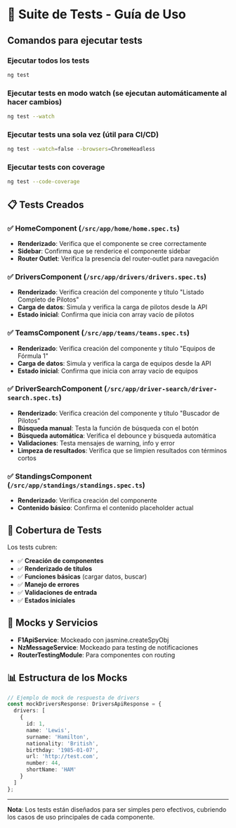 # 🧪 Suite de Tests - Guía de Uso

## Comandos para ejecutar tests

### Ejecutar todos los tests
```bash
ng test
```

### Ejecutar tests en modo watch (se ejecutan automáticamente al hacer cambios)
```bash
ng test --watch
```

### Ejecutar tests una sola vez (útil para CI/CD)
```bash
ng test --watch=false --browsers=ChromeHeadless
```

### Ejecutar tests con coverage
```bash
ng test --code-coverage
```

## 📋 Tests Creados

### ✅ HomeComponent (`/src/app/home/home.spec.ts`)
- **Renderizado**: Verifica que el componente se cree correctamente
- **Sidebar**: Confirma que se renderice el componente sidebar
- **Router Outlet**: Verifica la presencia del router-outlet para navegación

### ✅ DriversComponent (`/src/app/drivers/drivers.spec.ts`)
- **Renderizado**: Verifica creación del componente y título "Listado Completo de Pilotos"
- **Carga de datos**: Simula y verifica la carga de pilotos desde la API
- **Estado inicial**: Confirma que inicia con array vacío de pilotos

### ✅ TeamsComponent (`/src/app/teams/teams.spec.ts`)
- **Renderizado**: Verifica creación del componente y título "Equipos de Fórmula 1"
- **Carga de datos**: Simula y verifica la carga de equipos desde la API
- **Estado inicial**: Confirma que inicia con array vacío de equipos

### ✅ DriverSearchComponent (`/src/app/driver-search/driver-search.spec.ts`)
- **Renderizado**: Verifica creación del componente y título "Buscador de Pilotos"
- **Búsqueda manual**: Testa la función de búsqueda con el botón
- **Búsqueda automática**: Verifica el debounce y búsqueda automática
- **Validaciones**: Testa mensajes de warning, info y error
- **Limpeza de resultados**: Verifica que se limpien resultados con términos cortos

### ✅ StandingsComponent (`/src/app/standings/standings.spec.ts`)
- **Renderizado**: Verifica creación del componente
- **Contenido básico**: Confirma el contenido placeholder actual

## 🎯 Cobertura de Tests

Los tests cubren:
- ✅ **Creación de componentes**
- ✅ **Renderizado de títulos**
- ✅ **Funciones básicas** (cargar datos, buscar)
- ✅ **Manejo de errores**
- ✅ **Validaciones de entrada**
- ✅ **Estados iniciales**

## 🔧 Mocks y Servicios

- **F1ApiService**: Mockeado con jasmine.createSpyObj
- **NzMessageService**: Mockeado para testing de notificaciones
- **RouterTestingModule**: Para componentes con routing

## 📊 Estructura de los Mocks

```typescript
// Ejemplo de mock de respuesta de drivers
const mockDriversResponse: DriversApiResponse = {
  drivers: [
    {
      id: 1,
      name: 'Lewis',
      surname: 'Hamilton',
      nationality: 'British',
      birthday: '1985-01-07',
      url: 'http://test.com',
      number: 44,
      shortName: 'HAM'
    }
  ]
};
```

---

**Nota**: Los tests están diseñados para ser simples pero efectivos, cubriendo los casos de uso principales de cada componente.